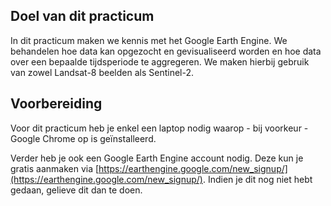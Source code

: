 ## Doel van dit practicum

In dit practicum maken we kennis met het Google Earth Engine. We behandelen hoe data kan opgezocht en gevisualiseerd worden en hoe data over een bepaalde tijdsperiode te aggregeren. We maken hierbij gebruik van zowel Landsat-8 beelden als Sentinel-2.


## Voorbereiding

Voor dit practicum heb je enkel een laptop nodig waarop - bij voorkeur - Google Chrome op is geïnstalleerd.  

Verder heb je ook een Google Earth Engine account nodig. Deze kun je gratis aanmaken via [https://earthengine.google.com/new_signup/](https://earthengine.google.com/new_signup/). Indien je dit nog niet hebt gedaan, gelieve dit dan te doen.  




